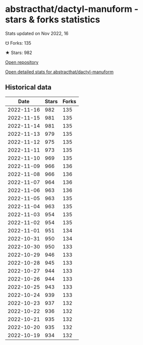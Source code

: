 # abstracthat/dactyl-manuform - stars & forks statistics

Stats updated on Nov 2022, 16

☋ Forks: 135

★ Stars: 982

[Open repository](https://github.com/abstracthat/dactyl-manuform)

[Open detailed stats for abstracthat/dactyl-manuform](https://reviewgithub.com/rep/abstracthat/dactyl-manuform)

## Historical data
| Date | Stars | Forks |
|------|-------|-------|
| 2022-11-16 | 982 | 135 | 
| 2022-11-15 | 981 | 135 | 
| 2022-11-14 | 981 | 135 | 
| 2022-11-13 | 979 | 135 | 
| 2022-11-12 | 975 | 135 | 
| 2022-11-11 | 973 | 135 | 
| 2022-11-10 | 969 | 135 | 
| 2022-11-09 | 966 | 136 | 
| 2022-11-08 | 966 | 136 | 
| 2022-11-07 | 964 | 136 | 
| 2022-11-06 | 963 | 136 | 
| 2022-11-05 | 963 | 135 | 
| 2022-11-04 | 963 | 135 | 
| 2022-11-03 | 954 | 135 | 
| 2022-11-02 | 954 | 135 | 
| 2022-11-01 | 951 | 134 | 
| 2022-10-31 | 950 | 134 | 
| 2022-10-30 | 950 | 133 | 
| 2022-10-29 | 946 | 133 | 
| 2022-10-28 | 945 | 133 | 
| 2022-10-27 | 944 | 133 | 
| 2022-10-26 | 944 | 133 | 
| 2022-10-25 | 943 | 133 | 
| 2022-10-24 | 939 | 133 | 
| 2022-10-23 | 937 | 132 | 
| 2022-10-22 | 936 | 132 | 
| 2022-10-21 | 935 | 132 | 
| 2022-10-20 | 935 | 132 | 
| 2022-10-19 | 934 | 132 | 

